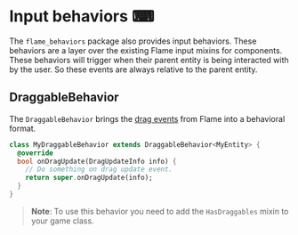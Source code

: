 # Input behaviors ⌨

The `flame_behaviors` package also provides input behaviors. These behaviors are a layer over the 
existing Flame input mixins for components. These behaviors will trigger when their parent entity 
is being interacted with by the user. So these events are always relative to the parent entity.

## DraggableBehavior

The `DraggableBehavior` brings the [drag events][flame_drag_docs] from Flame into a behavioral 
format.

```dart
class MyDraggableBehavior extends DraggableBehavior<MyEntity> {
  @override
  bool onDragUpdate(DragUpdateInfo info) {
    // Do something on drag update event.
    return super.onDragUpdate(info);
  }
}
```

> **Note**: To use this behavior you need to add the `HasDraggables` mixin to your game class.

[flame_input_docs]: https://docs.flame-engine.org/1.3.0/flame/inputs/inputs.html
[flame_drag_docs]: https://docs.flame-engine.org/1.3.0/flame/inputs/gesture-input.html#draggable-components